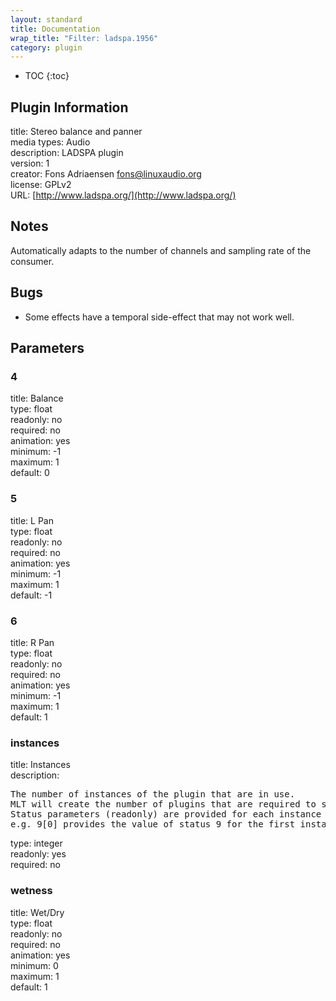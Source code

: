```yaml
---
layout: standard
title: Documentation
wrap_title: "Filter: ladspa.1956"
category: plugin
---
```

* TOC
{:toc}

## Plugin Information

title: Stereo balance and panner  
media types:
Audio  
description: LADSPA plugin  
version: 1  
creator: Fons Adriaensen <fons@linuxaudio.org>  
license: GPLv2  
URL: [http://www.ladspa.org/](http://www.ladspa.org/)  

## Notes

Automatically adapts to the number of channels and sampling rate of the consumer.

## Bugs

* Some effects have a temporal side-effect that may not work well.


## Parameters

### 4

title: Balance    
type: float  
readonly: no  
required: no  
animation: yes  
minimum: -1  
maximum: 1  
default: 0  

### 5

title: L Pan    
type: float  
readonly: no  
required: no  
animation: yes  
minimum: -1  
maximum: 1  
default: -1  

### 6

title: R Pan    
type: float  
readonly: no  
required: no  
animation: yes  
minimum: -1  
maximum: 1  
default: 1  

### instances

title: Instances    
description:
<pre>
The number of instances of the plugin that are in use.
MLT will create the number of plugins that are required to support the number of audio channels.
Status parameters (readonly) are provided for each instance and are accessed by specifying the instance number after the identifier (starting at zero).
e.g. 9[0] provides the value of status 9 for the first instance.
</pre>
type: integer  
readonly: yes  
required: no  

### wetness

title: Wet/Dry    
type: float  
readonly: no  
required: no  
animation: yes  
minimum: 0  
maximum: 1  
default: 1  

